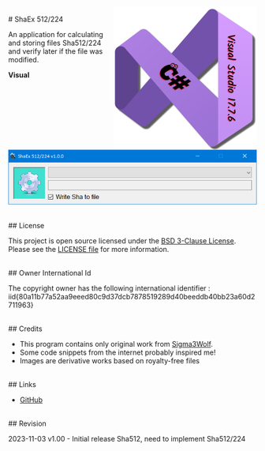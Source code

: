 <img src="/images/cSharp_17.7.6.png" align="right" height="290"/>

<br />
# ShaEx 512/224

An application for calculating and storing files Sha512/224 and verify later if the file was modified.

**Visual**

![ShaEx output](images/visual.png)

<br />
## License

This project is open source licensed under the [BSD 3-Clause License](https://opensource.org/license/bsd-3-clause/).
Please see the [LICENSE file](/LICENSE.txt) for more information.

<br />
## Owner International Id

The copyright owner has the following international identifier :
iid{80a11b77a52aa9eeed80c9d37dcb7878519289d40beeddb40bb23a60d2711963}

<br />
## Credits

- This program contains only original work from [Sigma3Wolf](https://github.com/Sigma3Wolf).
- Some code snippets from the internet probably inspired me!
- Images are derivative works based on royalty-free files

<br />
## Links

- [GitHub](https://github.com/Sigma3Wolf/DesktopApp/)

<br />
## Revision

2023-11-03 v1.00 - Initial release Sha512, need to implement Sha512/224
&nbsp;
&nbsp;